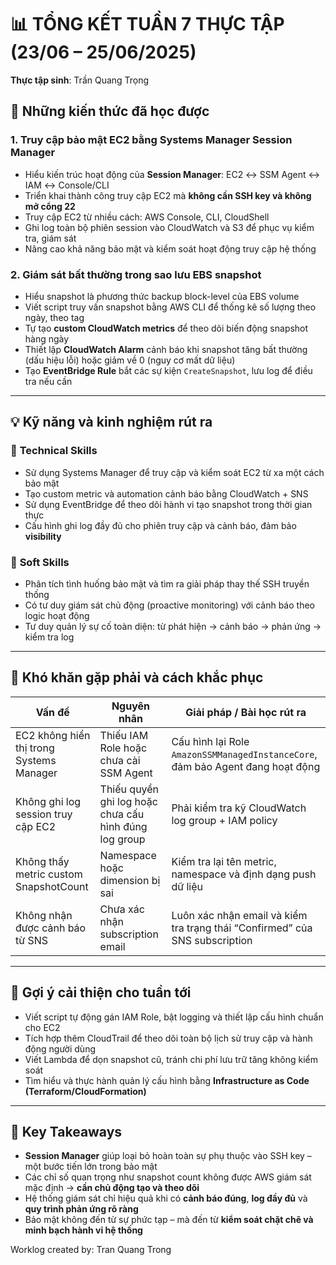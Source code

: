 # 📊 **TỔNG KẾT TUẦN 7 THỰC TẬP (23/06 – 25/06/2025)**

**Thực tập sinh**: Trần Quang Trọng
## 🎯 **Những kiến thức đã học được**

### 1. **Truy cập bảo mật EC2 bằng Systems Manager Session Manager**

* Hiểu kiến trúc hoạt động của **Session Manager**: EC2 ↔ SSM Agent ↔ IAM ↔ Console/CLI
* Triển khai thành công truy cập EC2 mà **không cần SSH key và không mở cổng 22**
* Truy cập EC2 từ nhiều cách: AWS Console, CLI, CloudShell
* Ghi log toàn bộ phiên session vào CloudWatch và S3 để phục vụ kiểm tra, giám sát
* Nâng cao khả năng bảo mật và kiểm soát hoạt động truy cập hệ thống

### 2. **Giám sát bất thường trong sao lưu EBS snapshot**

* Hiểu snapshot là phương thức backup block-level của EBS volume
* Viết script truy vấn snapshot bằng AWS CLI để thống kê số lượng theo ngày, theo tag
* Tự tạo **custom CloudWatch metrics** để theo dõi biến động snapshot hàng ngày
* Thiết lập **CloudWatch Alarm** cảnh báo khi snapshot tăng bất thường (dấu hiệu lỗi) hoặc giảm về 0 (nguy cơ mất dữ liệu)
* Tạo **EventBridge Rule** bắt các sự kiện `CreateSnapshot`, lưu log để điều tra nếu cần

---

## 💡 **Kỹ năng và kinh nghiệm rút ra**

### 🔧 **Technical Skills**

* Sử dụng Systems Manager để truy cập và kiểm soát EC2 từ xa một cách bảo mật
* Tạo custom metric và automation cảnh báo bằng CloudWatch + SNS
* Sử dụng EventBridge để theo dõi hành vi tạo snapshot trong thời gian thực
* Cấu hình ghi log đầy đủ cho phiên truy cập và cảnh báo, đảm bảo **visibility**

### 🤝 **Soft Skills**

* Phân tích tình huống bảo mật và tìm ra giải pháp thay thế SSH truyền thống
* Có tư duy giám sát chủ động (proactive monitoring) với cảnh báo theo logic hoạt động
* Tư duy quản lý sự cố toàn diện: từ phát hiện → cảnh báo → phản ứng → kiểm tra log

---

## 🚧 **Khó khăn gặp phải và cách khắc phục**

| **Vấn đề**                               | **Nguyên nhân**                                       | **Giải pháp / Bài học rút ra**                                                 |
| ---------------------------------------- | ----------------------------------------------------- | ------------------------------------------------------------------------------ |
| EC2 không hiển thị trong Systems Manager | Thiếu IAM Role hoặc chưa cài SSM Agent                | Cấu hình lại Role `AmazonSSMManagedInstanceCore`, đảm bảo Agent đang hoạt động |
| Không ghi log session truy cập EC2       | Thiếu quyền ghi log hoặc chưa cấu hình đúng log group | Phải kiểm tra kỹ CloudWatch log group + IAM policy                             |
| Không thấy metric custom SnapshotCount   | Namespace hoặc dimension bị sai                       | Kiểm tra lại tên metric, namespace và định dạng push dữ liệu                   |
| Không nhận được cảnh báo từ SNS          | Chưa xác nhận subscription email                      | Luôn xác nhận email và kiểm tra trạng thái “Confirmed” của SNS subscription    |

---

## 🔄 **Gợi ý cải thiện cho tuần tới**

* Viết script tự động gán IAM Role, bật logging và thiết lập cấu hình chuẩn cho EC2
* Tích hợp thêm CloudTrail để theo dõi toàn bộ lịch sử truy cập và hành động người dùng
* Viết Lambda để dọn snapshot cũ, tránh chi phí lưu trữ tăng không kiểm soát
* Tìm hiểu và thực hành quản lý cấu hình bằng **Infrastructure as Code (Terraform/CloudFormation)**

---

## 🧠 **Key Takeaways**

* **Session Manager** giúp loại bỏ hoàn toàn sự phụ thuộc vào SSH key – một bước tiến lớn trong bảo mật
* Các chỉ số quan trọng như snapshot count không được AWS giám sát mặc định → **cần chủ động tạo và theo dõi**
* Hệ thống giám sát chỉ hiệu quả khi có **cảnh báo đúng**, **log đầy đủ** và **quy trình phản ứng rõ ràng**
* Bảo mật không đến từ sự phức tạp – mà đến từ **kiểm soát chặt chẽ và minh bạch hành vi hệ thống**

Worklog created by: Tran Quang Trong